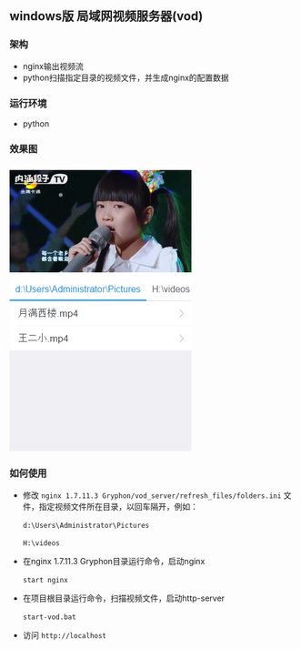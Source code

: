 ## windows版 局域网视频服务器(vod)

### 架构

- nginx输出视频流
- python扫描指定目录的视频文件，并生成nginx的配置数据

### 运行环境

- python

### 效果图

![](screenshot/1.png)


### 如何使用

- 修改 `nginx 1.7.11.3 Gryphon/vod_server/refresh_files/folders.ini` 文件，指定视频文件所在目录，以回车隔开，例如：

    `d:\Users\Administrator\Pictures`
    
    `H:\videos`

- 在nginx 1.7.11.3 Gryphon目录运行命令，启动nginx   

    `start nginx`
        
- 在项目根目录运行命令，扫描视频文件，启动http-server

    `start-vod.bat`
    
- 访问 `http://localhost`
